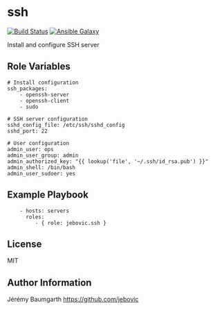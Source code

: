 ssh
===

[![Build Status](https://travis-ci.org/jebovic/ansible-ssh.svg?branch=master)](https://travis-ci.org/jebovic/ansible-ssh) [![Ansible Galaxy](https://img.shields.io/badge/galaxy-jebovic.ssh-blue.svg?style=flat)](https://galaxy.ansible.com/jebovic/ssh)

Install and configure SSH server

Role Variables
--------------

```
# Install configuration
ssh_packages:
    - openssh-server
    - openssh-client
    - sudo

# SSH server configuration
sshd_config_file: /etc/ssh/sshd_config
sshd_port: 22

# User configuration
admin_user: ops
admin_user_group: admin
admin_authorized_key: "{{ lookup('file', '~/.ssh/id_rsa.pub') }}"
admin_shell: /bin/bash
admin_user_sudoer: yes
```

Example Playbook
----------------

```
    - hosts: servers
      roles:
         - { role: jebovic.ssh }
```

License
-------

MIT

Author Information
------------------

Jérémy Baumgarth https://github.com/jebovic

